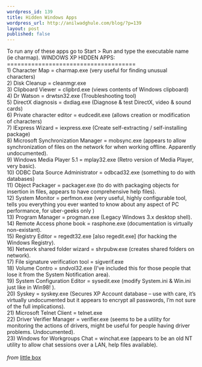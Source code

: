 ```yaml
---
wordpress_id: 139
title: Hidden Windows Apps
wordpress_url: http://anilwadghule.com/blog/?p=139
layout: post
published: false
---
```

To run any of these apps go to Start &gt; Run and type the executable name (ie charmap). <span class="caps">WINDOWS XP HIDDEN APPS</span>:<br />=====================================<br />1) Character Map = charmap.exe (very useful for finding unusual characters)<br />2) Disk Cleanup = cleanmgr.exe<br />3) Clipboard Viewer = clipbrd.exe (views contents of Windows clipboard)<br />4) Dr Watson = drwtsn32.exe (Troubleshooting tool)<br />5) DirectX diagnosis = dxdiag.exe (Diagnose & test DirectX, video &amp; sound cards)<br />6) Private character editor = eudcedit.exe (allows creation or modification of characters)<br />7) IExpress Wizard = iexpress.exe (Create self-extracting / self-installing package)<br />8) Microsoft Synchronization Manager = mobsync.exe (appears to allow synchronization of files on the network for when working offline. Apparently undocumented).<br />9) Windows Media Player 5.1 = mplay32.exe (Retro version of Media Player, very basic).<br />10) <span class="caps">ODBC </span>Data Source Administrator = odbcad32.exe (something to do with databases)<br />11) Object Packager = packager.exe (to do with packaging objects for insertion in files, appears to have comprehensive help files).<br />12) System Monitor = perfmon.exe (very useful, highly configurable tool, tells you everything you ever wanted to know about any aspect of PC performance, for uber-geeks only )<br />13) Program Manager = progman.exe (Legacy Windows 3.x desktop shell).<br />14) Remote Access phone book = rasphone.exe (documentation is virtually non-existant).<br />15) Registry Editor = regedt32.exe [also regedit.exe] (for hacking the Windows Registry).<br />16) Network shared folder wizard = shrpubw.exe (creates shared folders on network).<br />17) File signature verification tool = sigverif.exe<br />18) Volume Contro = sndvol32.exe (I’ve included this for those people that lose it from the System Notification area).<br />19) System Configuration Editor = sysedit.exe (modify System.ini & Win.ini just like in Win98! ).<br />20) Syskey = syskey.exe (Secures <span class="caps">XP </span>Account database – use with care, it’s virtually undocumented but it appears to encrypt all passwords, I’m not sure of the full implications).<br />21) Microsoft Telnet Client = telnet.exe<br />22) Driver Verifier Manager = verifier.exe (seems to be a utility for monitoring the actions of drivers, might be useful for people having driver problems. Undocumented).<br />23) Windows for Workgroups Chat = winchat.exe (appears to be an old NT utility to allow chat sessions over a <span class="caps">LAN</span>, help files available).<br /><br /><span style="font-style: italic;">from</span> <a href="http://www.soritong.computingxp.com/?p=25">little box</a>
